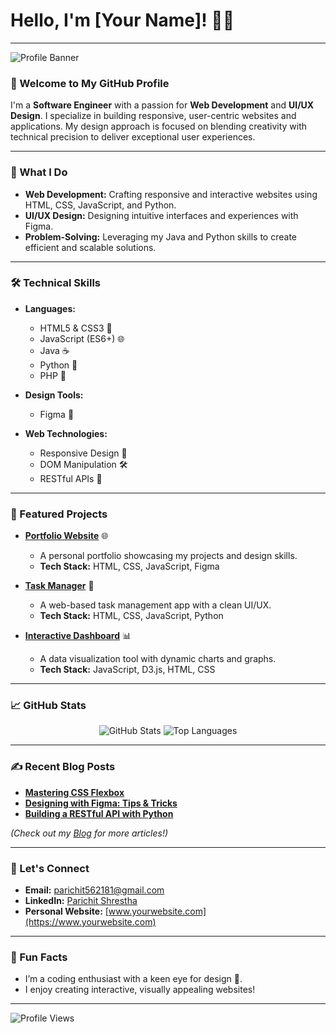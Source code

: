 # Hello, I'm [Your Name]! 👩‍💻

---

![Profile Banner](https://user-images.githubusercontent.com/Stha-Parichit/banner.jpg) <!-- Add a custom banner image or link -->

### 👋 Welcome to My GitHub Profile

I'm a **Software Engineer** with a passion for **Web Development** and **UI/UX Design**. I specialize in building responsive, user-centric websites and applications. My design approach is focused on blending creativity with technical precision to deliver exceptional user experiences.

---

### 🚀 What I Do

- **Web Development:** Crafting responsive and interactive websites using HTML, CSS, JavaScript, and Python.
- **UI/UX Design:** Designing intuitive interfaces and experiences with Figma.
- **Problem-Solving:** Leveraging my Java and Python skills to create efficient and scalable solutions.

---

### 🛠️ Technical Skills

- **Languages:** 
  - HTML5 & CSS3 🎨 
  - JavaScript (ES6+) 🌐 
  - Java ☕ 
  - Python 🐍
  - PHP 🐘

- **Design Tools:** 
  - Figma 🎨 

- **Web Technologies:** 
  - Responsive Design 📱 
  - DOM Manipulation 🛠️ 
  - RESTful APIs 🔗

---

### 🌟 Featured Projects

- **[Portfolio Website](https://github.com/Stha-Parichit/portfolio-website)** 🌐
  - A personal portfolio showcasing my projects and design skills.
  - **Tech Stack:** HTML, CSS, JavaScript, Figma
  
- **[Task Manager](https://github.com/Stha-Parichit/task-manager)** 📝
  - A web-based task management app with a clean UI/UX.
  - **Tech Stack:** HTML, CSS, JavaScript, Python

- **[Interactive Dashboard](https://github.com/Stha-Parichit/interactive-dashboard)** 📊
  - A data visualization tool with dynamic charts and graphs.
  - **Tech Stack:** JavaScript, D3.js, HTML, CSS

---

### 📈 GitHub Stats

<div align="center">
  <img src="https://github-readme-stats.vercel.app/api?username=Stha-Parichit&show_icons=true&theme=radical" alt="GitHub Stats" />
  <img src="https://github-readme-stats.vercel.app/api/top-langs/?username=Stha-Parichit&layout=compact&theme=radical" alt="Top Languages" />
</div>

---

### ✍️ Recent Blog Posts

- **[Mastering CSS Flexbox](https://medium.com/@Stha-Parichit/mastering-css-flexbox)**
- **[Designing with Figma: Tips & Tricks](https://medium.com/@Stha-Parichit/designing-with-figma-tips-tricks)**
- **[Building a RESTful API with Python](https://medium.com/@Stha-Parichit/building-a-restful-api-with-python)**

*(Check out my [Blog](https://medium.com/@your-username) for more articles!)*

---

### 🤝 Let's Connect

- **Email:** [parichit562181@gmail.com](mailto:parichit562181@gmail.com)
- **LinkedIn:** [Parichit Shrestha](https://linkedin.com/in/Parichit)
- **Personal Website:** [www.yourwebsite.com](https://www.yourwebsite.com)

---

### 🎯 Fun Facts

- I’m a coding enthusiast with a keen eye for design 🎨.
- I enjoy creating interactive, visually appealing websites!

---

![Profile Views](https://komarev.com/ghpvc/?username=Stha-Parichit&color=brightgreen)
